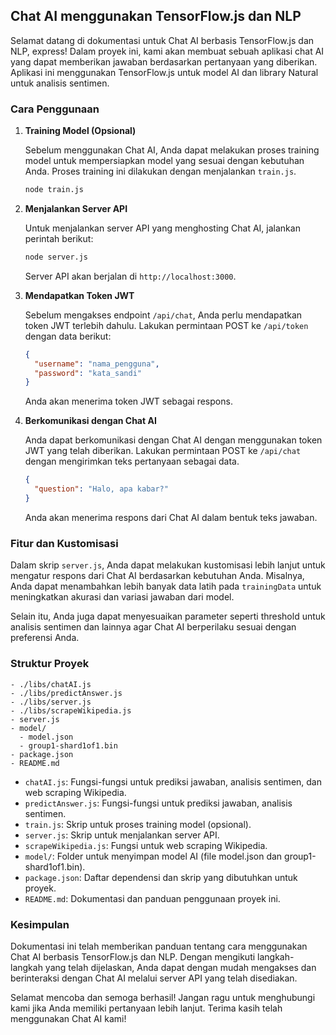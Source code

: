 ## Chat AI menggunakan TensorFlow.js dan NLP

Selamat datang di dokumentasi untuk Chat AI berbasis TensorFlow.js dan NLP, express! Dalam proyek ini, kami akan membuat sebuah aplikasi chat AI yang dapat memberikan jawaban berdasarkan pertanyaan yang diberikan. Aplikasi ini menggunakan TensorFlow.js untuk model AI dan library Natural untuk analisis sentimen.

### Cara Penggunaan

1. **Training Model (Opsional)**

   Sebelum menggunakan Chat AI, Anda dapat melakukan proses training model untuk mempersiapkan model yang sesuai dengan kebutuhan Anda. Proses training ini dilakukan dengan menjalankan `train.js`.

   ```bash
   node train.js
   ```

2. **Menjalankan Server API**

   Untuk menjalankan server API yang menghosting Chat AI, jalankan perintah berikut:

   ```bash
   node server.js
   ```

   Server API akan berjalan di `http://localhost:3000`.

3. **Mendapatkan Token JWT**

   Sebelum mengakses endpoint `/api/chat`, Anda perlu mendapatkan token JWT terlebih dahulu. Lakukan permintaan POST ke `/api/token` dengan data berikut:

   ```json
   {
     "username": "nama_pengguna",
     "password": "kata_sandi"
   }
   ```

   Anda akan menerima token JWT sebagai respons.

4. **Berkomunikasi dengan Chat AI**

   Anda dapat berkomunikasi dengan Chat AI dengan menggunakan token JWT yang telah diberikan. Lakukan permintaan POST ke `/api/chat` dengan mengirimkan teks pertanyaan sebagai data.

   ```json
   {
     "question": "Halo, apa kabar?"
   }
   ```

   Anda akan menerima respons dari Chat AI dalam bentuk teks jawaban.

### Fitur dan Kustomisasi

Dalam skrip `server.js`, Anda dapat melakukan kustomisasi lebih lanjut untuk mengatur respons dari Chat AI berdasarkan kebutuhan Anda. Misalnya, Anda dapat menambahkan lebih banyak data latih pada `trainingData` untuk meningkatkan akurasi dan variasi jawaban dari model.

Selain itu, Anda juga dapat menyesuaikan parameter seperti threshold untuk analisis sentimen dan lainnya agar Chat AI berperilaku sesuai dengan preferensi Anda.

### Struktur Proyek

```
- ./libs/chatAI.js
- ./libs/predictAnswer.js
- ./libs/server.js
- ./libs/scrapeWikipedia.js
- server.js
- model/
  - model.json
  - group1-shard1of1.bin
- package.json
- README.md
```

- `chatAI.js`: Fungsi-fungsi untuk prediksi jawaban, analisis sentimen, dan web scraping Wikipedia.
- `predictAnswer.js`: Fungsi-fungsi untuk prediksi jawaban, analisis sentimen.
- `train.js`: Skrip untuk proses training model (opsional).
- `server.js`: Skrip untuk menjalankan server API.
- `scrapeWikipedia.js`: Fungsi untuk web scraping Wikipedia.
- `model/`: Folder untuk menyimpan model AI (file model.json dan group1-shard1of1.bin).
- `package.json`: Daftar dependensi dan skrip yang dibutuhkan untuk proyek.
- `README.md`: Dokumentasi dan panduan penggunaan proyek ini.

### Kesimpulan

Dokumentasi ini telah memberikan panduan tentang cara menggunakan Chat AI berbasis TensorFlow.js dan NLP. Dengan mengikuti langkah-langkah yang telah dijelaskan, Anda dapat dengan mudah mengakses dan berinteraksi dengan Chat AI melalui server API yang telah disediakan.

Selamat mencoba dan semoga berhasil! Jangan ragu untuk menghubungi kami jika Anda memiliki pertanyaan lebih lanjut. Terima kasih telah menggunakan Chat AI kami!
